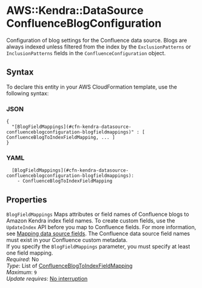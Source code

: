 # AWS::Kendra::DataSource ConfluenceBlogConfiguration<a name="aws-properties-kendra-datasource-confluenceblogconfiguration"></a>

Configuration of blog settings for the Confluence data source\. Blogs are always indexed unless filtered from the index by the `ExclusionPatterns` or `InclusionPatterns` fields in the `ConfluenceConfiguration` object\.

## Syntax<a name="aws-properties-kendra-datasource-confluenceblogconfiguration-syntax"></a>

To declare this entity in your AWS CloudFormation template, use the following syntax:

### JSON<a name="aws-properties-kendra-datasource-confluenceblogconfiguration-syntax.json"></a>

```
{
  "[BlogFieldMappings](#cfn-kendra-datasource-confluenceblogconfiguration-blogfieldmappings)" : [ ConfluenceBlogToIndexFieldMapping, ... ]
}
```

### YAML<a name="aws-properties-kendra-datasource-confluenceblogconfiguration-syntax.yaml"></a>

```
  [BlogFieldMappings](#cfn-kendra-datasource-confluenceblogconfiguration-blogfieldmappings):
    - ConfluenceBlogToIndexFieldMapping
```

## Properties<a name="aws-properties-kendra-datasource-confluenceblogconfiguration-properties"></a>

`BlogFieldMappings` <a name="cfn-kendra-datasource-confluenceblogconfiguration-blogfieldmappings"></a>
Maps attributes or field names of Confluence blogs to Amazon Kendra index field names\. To create custom fields, use the `UpdateIndex` API before you map to Confluence fields\. For more information, see [Mapping data source fields](https://docs.aws.amazon.com/kendra/latest/dg/field-mapping.html)\. The Confluence data source field names must exist in your Confluence custom metadata\.  
If you specify the `BlogFieldMappings` parameter, you must specify at least one field mapping\.  
_Required_: No  
_Type_: List of [ConfluenceBlogToIndexFieldMapping](aws-properties-kendra-datasource-confluenceblogtoindexfieldmapping.md)  
_Maximum_: `9`  
_Update requires_: [No interruption](https://docs.aws.amazon.com/AWSCloudFormation/latest/UserGuide/using-cfn-updating-stacks-update-behaviors.html#update-no-interrupt)
